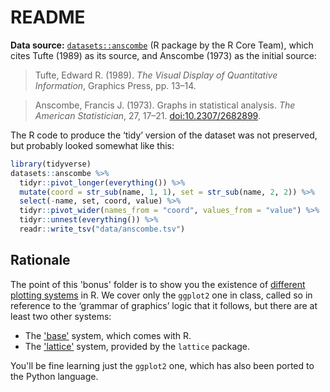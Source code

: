 # README

__Data source:__ [`datasets::anscombe`][anscombe] (R package by the R Core Team), which cites Tufte (1989) as its source, and Anscombe (1973) as the initial source:

> Tufte, Edward R. (1989). _The Visual Display of Quantitative Information_, Graphics Press, pp. 13–14.

> Anscombe, Francis J. (1973). Graphs in statistical analysis. _The American Statistician_, 27, 17–21. [doi:10.2307/2682899](https://doi.org/10.2307/2682899).

[anscombe]: https://stat.ethz.ch/R-manual/R-devel/library/datasets/html/anscombe.html

The R code to produce the ‘tidy’ version of the dataset was not preserved, but probably looked somewhat like this:

```r
library(tidyverse)
datasets::anscombe %>%
  tidyr::pivot_longer(everything()) %>%
  mutate(coord = str_sub(name, 1, 1), set = str_sub(name, 2, 2)) %>%
  select(-name, set, coord, value) %>%
  tidyr::pivot_wider(names_from = "coord", values_from = "value") %>%
  tidyr::unnest(everything()) %>%
  readr::write_tsv("data/anscombe.tsv")
```

## Rationale

The point of this 'bonus' folder is to show you the existence of [different plotting systems][peng1] in R. We cover only the `ggplot2` one in class, called so in reference to the ‘grammar of graphics’ logic that it follows, but there are at least two other systems:

- The ['base'][peng2] system, which comes with R.
- The ['lattice'][lattice] system, provided by the `lattice` package.

[peng1]: https://bookdown.org/rdpeng/exdata/plotting-systems.html
[peng2]: https://bookdown.org/rdpeng/exdata/the-base-plotting-system-1.html
[lattice]: https://jtr13.github.io/cc21fall1/introduction-to-the-lattice-package.html

You'll be fine learning just the `ggplot2` one, which has also been ported to the Python language.
